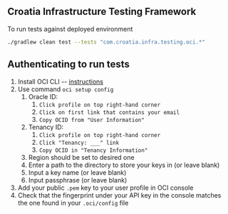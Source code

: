 ## Croatia Infrastructure Testing Framework


To run tests against deployed environment

```bash
./gradlew clean test --tests "com.croatia.infra.testing.oci.*"

```

## Authenticating to run tests
1. Install OCI CLI -- [instructions](https://docs.oracle.com/en-us/iaas/Content/API/SDKDocs/cliinstall.htm)
2. Use command `oci setup config`
   1. Oracle ID: 
      1. `Click profile on top right-hand corner`
      2. `Click on first link that contains your email`
      3. `Copy OCID from "User Information"`
   2. Tenancy ID: 
      1. `Click profile on top right-hand corner`
      2. `Click "Tenancy: ___" link`
      3. `Copy OCID in "Tenancy Information"`
   3. Region should be set to desired one
   4. Enter a path to the directory to store your keys in (or leave blank)
   5. Input a key name (or leave blank)
   6. Input passphrase (or leave blank)
3. Add your public `.pem` key to your user profile in OCI console
4. Check that the fingerprint under your API key in the console matches the one found in your `.oci/config` file